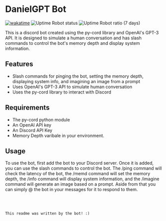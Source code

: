 # DanielGPT Bot 
[![wakatime](https://wakatime.com/badge/user/61cabc84-7492-4f6a-b301-5bbbdd324bc5/project/3b7696d7-f06f-4368-8f4e-665a7e01dabf.svg)](https://wakatime.com/badge/user/61cabc84-7492-4f6a-b301-5bbbdd324bc5/project/3b7696d7-f06f-4368-8f4e-665a7e01dabf) ![Uptime Robot status](https://img.shields.io/uptimerobot/status/m793352412-5898d8b663862851def8eff7) ![Uptime Robot ratio (7 days)](https://img.shields.io/uptimerobot/ratio/7/m793352412-5898d8b663862851def8eff7)

This is a discord bot created using the py-cord library and OpenAI's GPT-3 API. It is designed to simulate a human conversation and has slash commands to control the bot's memory depth and display system information.

## Features

- Slash commands for pinging the bot, setting the memory depth, displaying system info, and imagining an image from a prompt
- Uses OpenAI's GPT-3 API to simulate human conversation
- Uses the py-cord library to interact with Discord

## Requirements

- The py-cord python module
- An OpenAI API key
- An Discord API Key
- Memory Depth varibale in your environment.

## Usage

To use the bot, first add the bot to your Discord server. Once it is added, you can use the slash commands to control the bot. The /ping command will check the latency of the bot, the /memd command will set the memory depth, the /info command will display system information, and the /imagine command will generate an image based on a prompt. Aside from that you can simply @ the bot in your messages for it to respond to them.

<br>
<br>

```
This readme was written by the bot! :)
```
